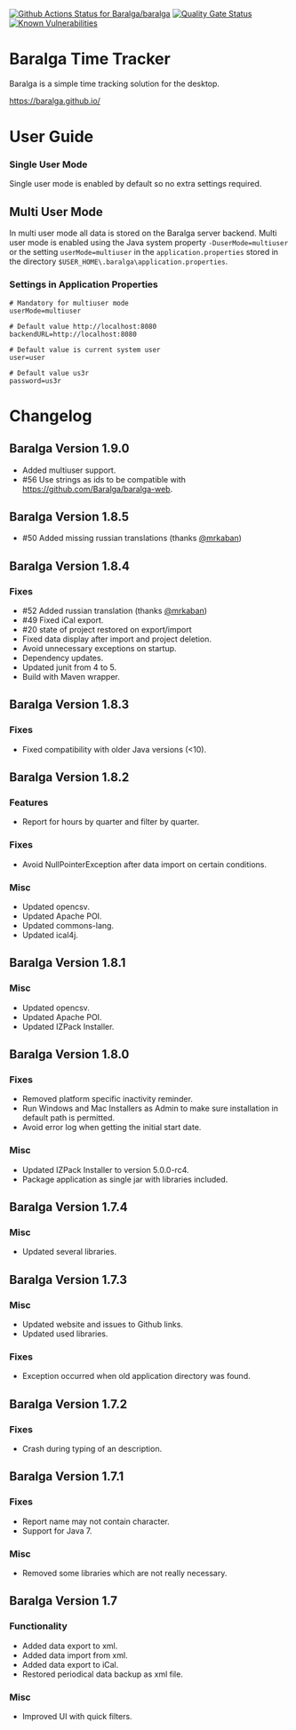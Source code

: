 [![Github Actions Status for Baralga/baralga](https://github.com/baralga/baralga/workflows/Build/badge.svg)](https://github.com/Baralga/baralga/actions) [![Quality Gate Status](https://sonarcloud.io/api/project_badges/measure?project=baralga&metric=alert_status)](https://sonarcloud.io/dashboard?id=baralga) [![Known Vulnerabilities](https://snyk.io/test/github/baralga/baralga/badge.svg)](https://snyk.io/test/github/baralga/baralga) 


Baralga Time Tracker
====================
Baralga is a simple time tracking solution for the desktop.

https://baralga.github.io/

# User Guide

### Single User Mode
Single user mode is enabled by default so no extra settings required.

## Multi User Mode
In multi user mode all data is stored on the Baralga server backend. Multi user mode is enabled using the Java system property
`-DuserMode=multiuser` or the setting `userMode=multiuser` in the `application.properties`
stored in the directory `$USER_HOME\.baralga\application.properties`.

### Settings in Application Properties

```properties
# Mandatory for multiuser mode
userMode=multiuser

# Default value http://localhost:8080
backendURL=http://localhost:8080

# Default value is current system user
user=user

# Default value us3r
password=us3r
```

# Changelog

## Baralga Version 1.9.0

* Added multiuser support.
* #56 Use strings as ids to be compatible with https://github.com/Baralga/baralga-web.

## Baralga Version 1.8.5

* #50 Added missing russian translations (thanks [@mrkaban](https://github.com/@mrkaban))

## Baralga Version 1.8.4

### Fixes
* #52 Added russian translation (thanks [@mrkaban](https://github.com/@mrkaban))
* #49 Fixed iCal export.
* #20 state of project restored on export/import
* Fixed data display after import and project deletion.
* Avoid unnecessary exceptions on startup.
* Dependency updates.
* Updated junit from 4 to 5.
* Build with Maven wrapper.

## Baralga Version 1.8.3

### Fixes
* Fixed compatibility with older Java versions (<10).

## Baralga Version 1.8.2

### Features
* Report for hours by quarter and filter by quarter.

### Fixes
* Avoid NullPointerException after data import on certain conditions.

### Misc
* Updated opencsv.
* Updated Apache POI.
* Updated commons-lang.
* Updated ical4j.

## Baralga Version 1.8.1

### Misc
* Updated opencsv.
* Updated Apache POI.
* Updated IZPack Installer.

## Baralga Version 1.8.0

### Fixes
* Removed platform specific inactivity reminder.
* Run Windows and Mac Installers as Admin to make sure installation in default path is permitted.
* Avoid error log when getting the initial start date.

### Misc
* Updated IZPack Installer to version 5.0.0-rc4.
* Package application as single jar with libraries included.

## Baralga Version 1.7.4

### Misc
* Updated several libraries.

## Baralga Version 1.7.3

### Misc 
* Updated website and issues to Github links.
* Updated used libraries.

### Fixes
* Exception occurred when old application directory was found.

## Baralga Version 1.7.2

### Fixes 
* Crash during typing of an description.

## Baralga Version 1.7.1

### Fixes 
* Report name may not contain character.
* Support for Java 7.

### Misc
* Removed some libraries which are not really necessary.

## Baralga Version 1.7

### Functionality
* Added data export to xml.
* Added data import from xml.
* Added data export to iCal.
* Restored periodical data backup as xml file.

### Misc
* Improved UI with quick filters.
